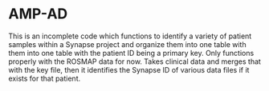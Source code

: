 # AMP-AD
This is an incomplete code which functions to identify a variety of patient samples within a Synapse project and organize them into one table with them into one table with the patient ID being a primary key. Only functions properly with the ROSMAP data for now. Takes clinical data and merges that with the key file, then it identifies the Synapse ID of various data files if it exists for that patient.

